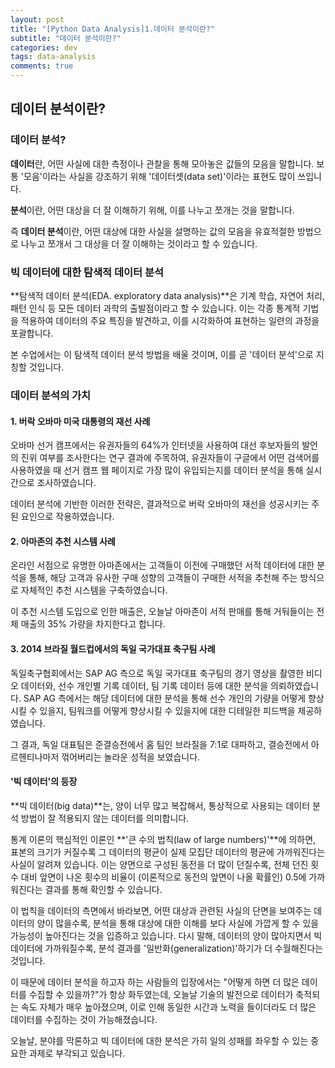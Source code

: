 ```yaml
---
layout: post
title: "[Python Data Analysis]1.데이터 분석이란?"
subtitle: "데이터 분석이란?"
categories: dev
tags: data-analysis
comments: true
---
```


## 데이터 분석이란?

### 데이터 분석?

**데이터**란, 어떤 사실에 대한 측정이나 관찰을 통해 모아놓은 값들의 모음을 말합니다. 보통 '모음'이라는 사실을 강조하기 위해 '데이터셋(data set)'이라는 표현도 많이 쓰입니다.


**분석**이란, 어떤 대상을 더 잘 이해하기 위해, 이를 나누고 쪼개는 것을 말합니다.


즉 **데이터 분석**이란, 어떤 대상에 대한 사실을 설명하는 값의 모음을 유효적절한 방법으로 나누고 쪼개서 그 대상을 더 잘 이해하는 것이라고 할 수 있습니다.


### 빅 데이터에 대한 탐색적 데이터 분석

**탐색적 데이터 분석(EDA. exploratory data analysis)**은 기계 학습, 자연어 처리, 패턴 인식 등 모든 데이터 과학의 출발점이라고 할 수 있습니다. 이는 각종 통계적 기법을 적용하여 데이터의 주요 특징을 발견하고, 이를 시각화하여 표현하는 일련의 과정을 포괄합니다.


본 수업에서는 이 탐색적 데이터 분석 방법을 배울 것이며, 이를 곧 '데이터 분석'으로 지칭할 것입니다.


### 데이터 분석의 가치

#### 1. 버락 오바마 미국 대통령의 재선 사례

오바마 선거 캠프에서는 유권자들의 64%가 인터넷을 사용하여 대선 후보자들의 발언의 진위 여부를 조사한다는 연구 결과에 주목하여, 유권자들이 구글에서 어떤 검색어를 사용하였을 때 선거 캠프 웹 페이지로 가장 많이 유입되는지를 데이터 분석을 통해 실시간으로 조사하였습니다.


데이터 분석에 기반한 이러한 전략은, 결과적으로 버락 오바마의 재선을 성공시키는 주된 요인으로 작용하였습니다.


#### 2. 아마존의 추천 시스템 사례

온라인 서점으로 유명한 아마존에서는 고객들이 이전에 구매했던 서적 데이터에 대한 분석을 통해, 해당 고객과 유사한 구매 성향의 고객들이 구매한 서적을 추천해 주는 방식으로 자체적인 추천 시스템을 구축하였습니다.


이 추천 시스템 도입으로 인한 매출은, 오늘날 아마존이 서적 판매를 통해 거둬들이는 전체 매출의 35% 가량을 차지한다고 합니다.


#### 3. 2014 브라질 월드컵에서의 독일 국가대표 축구팀 사례

독일축구협회에서는 SAP AG 측으로 독일 국가대표 축구팀의 경기 영상을 촬영한 비디오 데이터와, 선수 개인별 기록 데이터, 팀 기록 데이터 등에 대한 분석을 의뢰하였습니다. SAP AG 측에서는 해당 데이터에 대한 분석을 통해 선수 개인의 기량을 어떻게 향상시킬 수 있을지, 팀워크를 어떻게 향상시킬 수 있을지에 대한 디테일한 피드백을 제공하였습니다.


그 결과, 독일 대표팀은 준결승전에서 홈 팀인 브라질을 7:1로 대파하고, 결승전에서 아르헨티나마저 꺾어버리는 놀라운 성적을 보였습니다.


#### '빅 데이터'의 등장

**빅 데이터(big data)**는, 양이 너무 많고 복잡해서, 통상적으로 사용되는 데이터 분석 방법이 잘 적용되지 않는 데이터를 의미합니다.


통계 이론의 핵심적인 이론인 **'큰 수의 법칙(law of large numbers)'**에 의하면, 표본의 크기가 커질수록 그 데이터의 평균이 실제 모집단 데이터의 평균에 가까워진다는 사실이 알려져 있습니다. 이는 양면으로 구성된 동전을 더 많이 던질수록, 전체 던진 횟수 대비 앞면이 나온 횟수의 비율이 (이론적으로 동전의 앞면이 나올 확률인) 0.5에 가까워진다는 결과를 통해 확인할 수 있습니다.


이 법칙을 데이터의 측면에서 바라보면, 어떤 대상과 관련된 사실의 단면을 보여주는 데이터의 양이 많을수록, 분석을 통해 대상에 대한 이해를 보다 사실에 가깝게 할 수 있을 가능성이 높아진다는 것을 입증하고 있습니다. 다시 말해, 데이터의 양이 많아지면서 빅 데이터에 가까워질수록, 분석 결과를 '일반화(generalization)'하기가 더 수월해진다는 것입니다.


이 때문에 데이터 분석을 하고자 하는 사람들의 입장에서는 "어떻게 하면 더 많은 데이터를 수집할 수 있을까?"가 항상 화두였는데, 오늘날 기술의 발전으로 데이터가 축적되는 속도 자체가 매우 높아졌으며, 이로 인해 동일한 시간과 노력을 들이더라도 더 많은 데이터를 수집하는 것이 가능해졌습니다.


오늘날, 분야를 막론하고 빅 데이터에 대한 분석은 가히 일의 성패를 좌우할 수 있는 중요한 과제로 부각되고 있습니다.